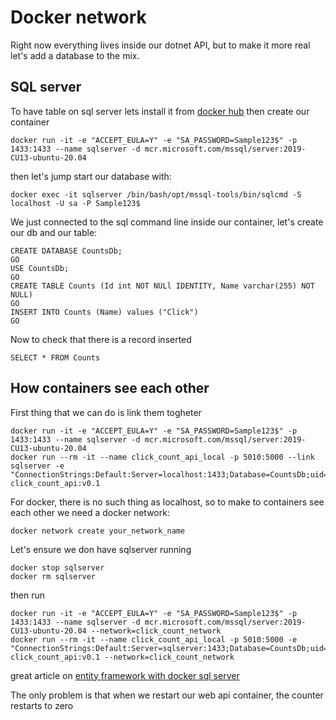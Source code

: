 # Docker network

Right now everything lives inside our dotnet API, but to make it more real let's add a database to the mix.

## SQL server
To have table on sql server lets install it from [docker hub](https://hub.docker.com/_/microsoft-mssql-server)
then create our container
```
docker run -it -e "ACCEPT_EULA=Y" -e "SA_PASSWORD=Sample123$" -p 1433:1433 --name sqlserver -d mcr.microsoft.com/mssql/server:2019-CU13-ubuntu-20.04
```
then let's jump start our database with:
```
docker exec -it sqlserver /bin/bash/opt/mssql-tools/bin/sqlcmd -S localhost -U sa -P Sample123$
```
We just connected to the sql command line inside our container, let's create our db and our table:
```
CREATE DATABASE CountsDb;
GO
USE CountsDb;
GO
CREATE TABLE Counts (Id int NOT NULl IDENTITY, Name varchar(255) NOT NULL)
GO
INSERT INTO Counts (Name) values ("Click")
GO
```
Now to check that there is a record inserted
```
SELECT * FROM Counts
```

## How containers see each other

First thing that we can do is link them togheter
```
docker run -it -e "ACCEPT_EULA=Y" -e "SA_PASSWORD=Sample123$" -p 1433:1433 --name sqlserver -d mcr.microsoft.com/mssql/server:2019-CU13-ubuntu-20.04
docker run --rm -it --name click_count_api_local -p 5010:5000 --link sqlserver -e "ConnectionStrings:Default:Server=localhost:1433;Database=CountsDb;uid=SA;Password=Sample123$;" click_count_api:v0.1
```

For docker, there is no such thing as localhost, so to make to containers see each other  we need a docker network:
```
docker network create your_network_name
```
Let's ensure we don have sqlserver running
```
docker stop sqlserver
docker rm sqlserver
```
then run
```
docker run -it -e "ACCEPT_EULA=Y" -e "SA_PASSWORD=Sample123$" -p 1433:1433 --name sqlserver -d mcr.microsoft.com/mssql/server:2019-CU13-ubuntu-20.04 --network=click_count_network
docker run --rm -it --name click_count_api_local -p 5010:5000 -e "ConnectionStrings:Default:Server=sqlserver:1433;Database=CountsDb;uid=SA;Password=Sample123$;" click_count_api:v0.1 --network=click_count_network
```

great article on [entity framework with docker sql server](https://dzone.com/articles/net-core-and-sql-server-in-docker-part-1-building)

The only problem is that when we restart our web api container, the counter restarts to zero
